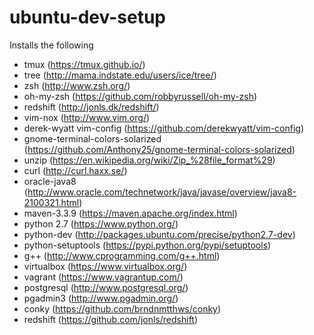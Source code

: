 # ubuntu-dev-setup #
Installs the following
* tmux (https://tmux.github.io/)
* tree (http://mama.indstate.edu/users/ice/tree/)
* zsh (http://www.zsh.org/)
* oh-my-zsh (https://github.com/robbyrussell/oh-my-zsh)
* redshift (http://jonls.dk/redshift/)
* vim-nox (http://www.vim.org/)
* derek-wyatt vim-config (https://github.com/derekwyatt/vim-config)
* gnome-terminal-colors-solarized (https://github.com/Anthony25/gnome-terminal-colors-solarized)
* unzip (https://en.wikipedia.org/wiki/Zip_%28file_format%29)
* curl (http://curl.haxx.se/)
* oracle-java8 (http://www.oracle.com/technetwork/java/javase/overview/java8-2100321.html)
* maven-3.3.9 (https://maven.apache.org/index.html)
* python 2.7 (https://www.python.org/)
* python-dev (http://packages.ubuntu.com/precise/python2.7-dev)
* python-setuptools (https://pypi.python.org/pypi/setuptools)
* g++ (http://www.cprogramming.com/g++.html)
* virtualbox (https://www.virtualbox.org/)
* vagrant (https://www.vagrantup.com/)
* postgresql (http://www.postgresql.org/)
* pgadmin3 (http://www.pgadmin.org/)
* conky (https://github.com/brndnmtthws/conky)
* redshift (https://github.com/jonls/redshift)
